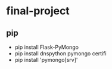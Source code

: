 # final-project

## pip
* pip install Flask-PyMongo
* pip install dnspython pymongo certifi
* pip install 'pymongo[srv]'
